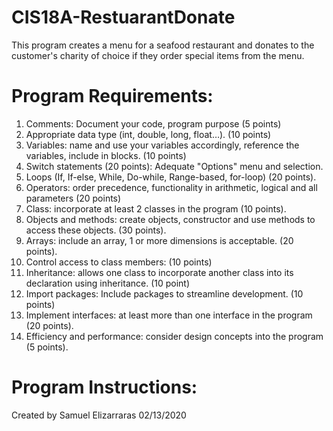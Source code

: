 # CIS18A-RestuarantDonate

This program creates a menu for a seafood restaurant and donates to the customer's charity of choice if they order special items from the menu.

# Program Requirements:
1. Comments: Document your code, program purpose (5 points)
2. Appropriate data type (int, double, long, float…). (10 points)
3. Variables: name and use your variables accordingly, reference the variables, include in blocks. (10 points)
4. Switch statements (20 points): 
    Adequate "Options" menu and selection. 
5. Loops (If, If-else, While, Do-while, Range-based, for-loop) (20 points).
6. Operators: order precedence, functionality in arithmetic, logical and all parameters (20 points)
7. Class: incorporate at least 2 classes in the program (10 points).
8. Objects and methods: create objects, constructor and use methods to access these objects. (30 points).
9. Arrays: include an array, 1 or more dimensions is acceptable. (20 points).
10. Control access to class members: (10 points)
11. Inheritance: allows one class to incorporate another class into its declaration using inheritance. (10 point)
12. Import packages: Include packages to streamline development. (10 points)
13. Implement interfaces: at least more than one interface in the program (20 points).
14. Efficiency and performance: consider design concepts into the program (5 points).

# Program Instructions:




Created by Samuel Elizarraras
02/13/2020
